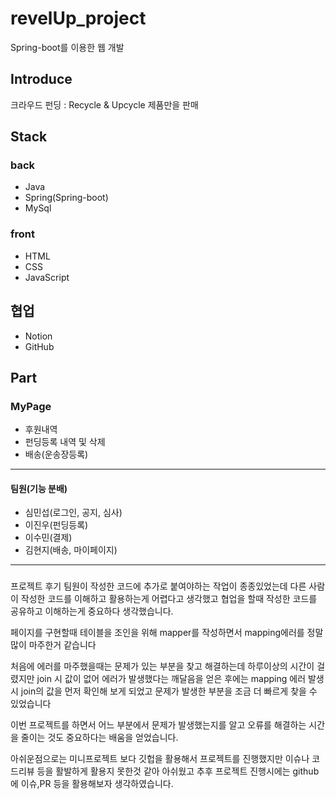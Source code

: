 # revelUp_project
Spring-boot를 이용한 웹 개발

## Introduce
크라우드 펀딩 : Recycle & Upcycle 제품만을 판매

## Stack
### back
- Java
- Spring(Spring-boot)
- MySql
### front
- HTML
- CSS
- JavaScript

## 협업
- Notion
- GitHub
  
## Part
### MyPage
- 후원내역
- 펀딩등록 내역 및 삭제
- 배송(운송장등록)
------------
#### 팀원(기능 분배)
- 심민섭(로그인, 공지, 심사)
- 이진우(펀딩등록)
- 이수민(결제)
- 김현지(배송, 마이페이지)
------------
###
프로젝트 후기
팀원이 작성한 코드에 추가로 붙여야하는 작업이 종종있었는데 다른 사람이 작성한 코드를 이해하고 활용하는게 어렵다고 생각했고 협업을 할때 작성한 코드를 공유하고 이해하는게 중요하다 생각했습니다. 

페이지를 구현할때 테이블을 조인을 위해 mapper를 작성하면서 mapping에러를 정말 많이 마주한거 같습니다 

처음에 에러를 마주했을때는 문제가 있는 부분을 찾고 해결하는데 하루이상의 시간이 걸렸지만 join 시 값이 없어 에러가 발생했다는 깨달음을 얻은 후에는
mapping 에러 발생시 join의 값을 먼저 확인해 보게 되었고 문제가 발생한 부분을 조금 더 빠르게 찾을 수 있었습니다 

이번 프로젝트를 하면서 어느 부분에서 문제가 발생했는지를 알고 오류를 해결하는 시간을 줄이는 것도 중요하다는 배움을 얻었습니다.

아쉬운점으로는 미니프로젝트 보다 깃헙을 활용해서 프로젝트를 진행했지만 이슈나 코드리뷰 등을 활발하게 활용지 못한것 같아 아쉬웠고 추후 프로젝트 진행시에는 github에 이슈,PR 등을 활용해보자 생각하였습니다.

